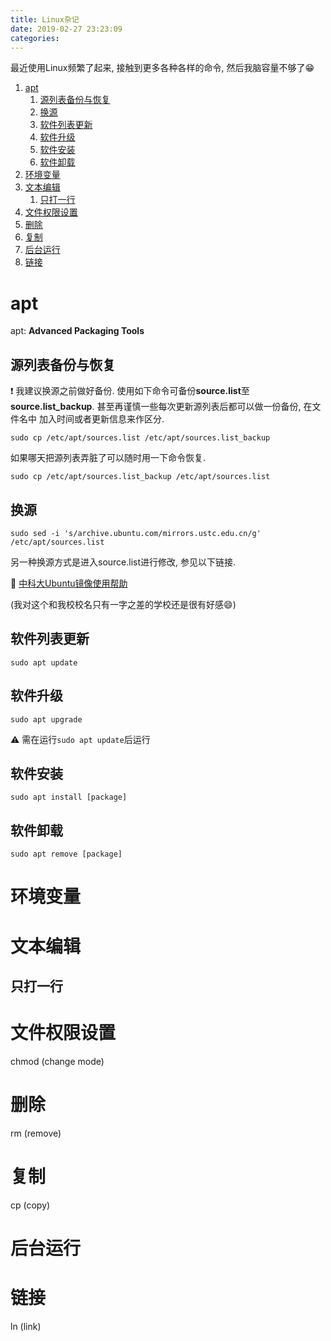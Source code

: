 ```yaml
---
title: Linux杂记
date: 2019-02-27 23:23:09
categories:
---
```


最近使用Linux频繁了起来, 接触到更多各种各样的命令, 然后我脑容量不够了:grin:

<!-- More -->

1. [apt](#apt)
   1. [源列表备份与恢复](#源列表备份与恢复)
   2. [换源](#换源)
   3. [软件列表更新](#软件列表更新)
   4. [软件升级](#软件升级)
   5. [软件安装](#软件安装)
   6. [软件卸载](#软件卸载)
2. [环境变量](#环境变量)
3. [文本编辑](#文本编辑)
   1. [只打一行](#只打一行)
4. [文件权限设置](#文件权限设置)
5. [删除](#删除)
6. [复制](#复制)
7. [后台运行](#后台运行)
8. [链接](#链接)

# apt

apt: **Advanced Packaging Tools**

## 源列表备份与恢复

:exclamation: 我建议换源之前做好备份. 使用如下命令可备份**source.list**至
**source.list_backup**. 甚至再谨慎一些每次更新源列表后都可以做一份备份, 在文件名中
加入时间或者更新信息来作区分.

```shell
sudo cp /etc/apt/sources.list /etc/apt/sources.list_backup
```

如果哪天把源列表弄脏了可以随时用一下命令恢复.

```shell
sudo cp /etc/apt/sources.list_backup /etc/apt/sources.list
```

## 换源

```shell
sudo sed -i 's/archive.ubuntu.com/mirrors.ustc.edu.cn/g' /etc/apt/sources.list
```

另一种换源方式是进入source.list进行修改, 参见以下链接.

:link: [中科大Ubuntu镜像使用帮助](https://lug.ustc.edu.cn/wiki/mirrors/help/ubuntu)

(我对这个和我校校名只有一字之差的学校还是很有好感:smile:)

## 软件列表更新

```shell
sudo apt update
```

## 软件升级

```shell
sudo apt upgrade
```

:warning: 需在运行`sudo apt update`后运行

## 软件安装

```shell
sudo apt install [package]
```

## 软件卸载

```shell
sudo apt remove [package]
```

# 环境变量

# 文本编辑

## 只打一行

# 文件权限设置

chmod (change mode)

# 删除

rm (remove)

# 复制

cp (copy)

# 后台运行

# 链接

ln (link)